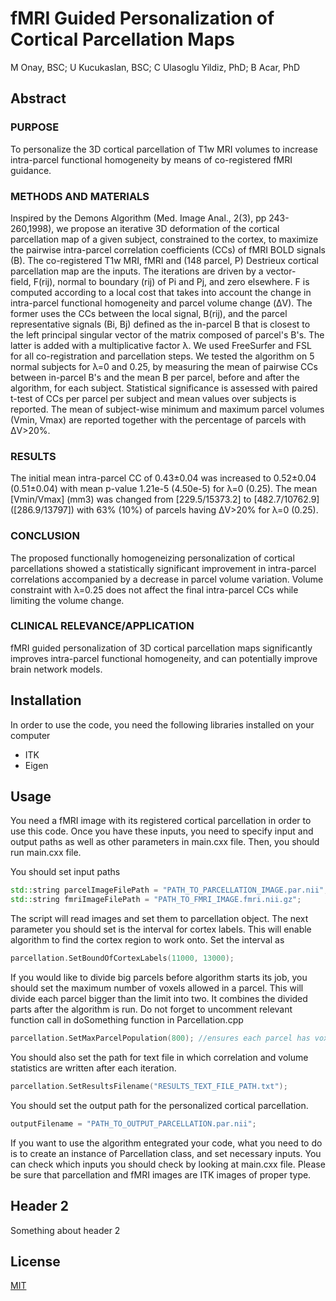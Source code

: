 # fMRI Guided Personalization of Cortical Parcellation Maps

M Onay, BSC; U Kucukaslan, BSC; C Ulasoglu Yildiz, PhD; B Acar, PhD

## Abstract

### PURPOSE
To personalize the 3D cortical parcellation of T1w MRI volumes to increase intra-parcel functional homogeneity by means of co-registered fMRI guidance. 
 
### METHODS AND MATERIALS
Inspired by the Demons Algorithm (Med. Image Anal., 2(3), pp 243-260,1998), we propose an iterative 3D deformation of the cortical parcellation map of a given subject, constrained to the cortex, to maximize the pairwise intra-parcel correlation coefficients (CCs) of fMRI BOLD signals (B). The co-registered T1w MRI, fMRI and (148 parcel, P) Destrieux cortical parcellation map are the inputs. The iterations are driven by a vector-field, F(rij), normal to boundary (rij) of Pi and Pj, and zero elsewhere. F is computed according to a local cost that takes into account the change in intra-parcel functional homogeneity and parcel volume change (ΔV). The former uses the CCs between the local signal, B(rij), and the parcel representative signals (Bi, Bj) defined as the in-parcel B that is closest to the left principal singular vector of the matrix composed of parcel's B's. The latter is added with a multiplicative factor λ. We used FreeSurfer and FSL for all co-registration and parcellation steps. We tested the algorithm on 5 normal subjects for λ=0 and 0.25, by measuring the mean of pairwise CCs between in-parcel B's and the mean B per parcel, before and after the algorithm, for each subject. Statistical significance is assessed with paired t-test of CCs per parcel per subject and mean values over subjects is reported. The mean of subject-wise minimum and maximum parcel volumes (Vmin, Vmax) are reported together with the percentage of parcels with ΔV>20%.
 
### RESULTS
The initial mean intra-parcel CC of 0.43±0.04 was increased to 0.52±0.04 (0.51±0.04) with mean p-value 1.21e-5 (4.50e-5) for λ=0 (0.25). The mean [Vmin/Vmax] (mm3) was changed from [229.5/15373.2] to [482.7/10762.9] ([286.9/13797]) with 63% (10%) of parcels having ΔV>20% for λ=0 (0.25).
 
### CONCLUSION
The proposed functionally homogeneizing personalization of cortical parcellations showed a statistically significant improvement in intra-parcel correlations accompanied by a decrease in parcel volume variation. Volume constraint with λ=0.25 does not affect the final intra-parcel CCs while limiting the volume change.
 
### CLINICAL RELEVANCE/APPLICATION
fMRI guided personalization of 3D cortical parcellation maps significantly improves intra-parcel functional homogeneity, and can potentially improve brain network models.

## Installation

In order to use the code, you need the following libraries installed on your computer
- ITK
- Eigen

## Usage
You need a fMRI image with its registered cortical parcellation in order to use this code. Once you have these inputs, you need to specify input and output paths as well as other parameters in main.cxx file. Then, you should run main.cxx file.

You should set input paths
```c++
std::string parcelImageFilePath = "PATH_TO_PARCELLATION_IMAGE.par.nii";
std::string fmriImageFilePath = "PATH_TO_FMRI_IMAGE.fmri.nii.gz";
```
The script will read images and set them to parcellation object. The next parameter you should set is the interval for cortex labels. This will enable algorithm to find the cortex region to work onto. Set the interval as
```c++
parcellation.SetBoundOfCortexLabels(11000, 13000);
```
If you would like to divide big parcels before algorithm starts its job, you should set the maximum number of voxels allowed in a parcel. This will divide each parcel bigger than the limit into two. It combines the divided parts after the algorithm is run. Do not forget to uncomment relevant function call in doSomething function in Parcellation.cpp
```c++
parcellation.SetMaxParcelPopulation(800); //ensures each parcel has voxels less than 800
```
You should also set the path for text file in which correlation and volume statistics are written after each iteration.
```c++
parcellation.SetResultsFilename("RESULTS_TEXT_FILE_PATH.txt");
```
You should set the output path for the personalized cortical parcellation.
```c++
outputFilename = "PATH_TO_OUTPUT_PARCELLATION.par.nii";
```

If you want to use the algorithm entegrated your code, what you need to do is to create an instance of Parcellation class, and set necessary inputs. You can check which inputs you should check by looking at main.cxx file. Please be sure that parcellation and fMRI images are ITK images of proper type.

## Header 2
Something about header 2

## License
[MIT](https://choosealicense.com/licenses/mit/)
